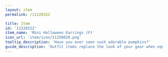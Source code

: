 ```yaml
---
layout: item
permalink: /11220152

title: Item
id: '11220152'
item_name: 'Mini Halloween Earrings (F)'
icon_url: 'item/icon/11250020.png'
tooltip_description: 'Have you ever seen such adorable pumpkins?'
guide_description: 'Outfit items replace the look of your gear when equipped.'
---
```


